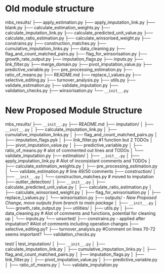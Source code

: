 # Old module structure
mbs_results/
├── apply_estimation.py
├── apply_imputation_link.py
├── blank.py
├── calculate_estimation_weights.py
├── calculate_imputation_link.py
├── calculate_predicted_unit_value.py
├── calculate_ratio_estimation.py
├── calculate_winsorised_weight.py
├── constrains.py
├── construction_matches.py
├── cumulative_imputation_links.py
├── data_cleaning.py
├── flag_and_count_matched_pairs.py
├── flag_for_winsorisation.py
├── growth_rate_output.py
├── imputation_flags.py
├── inputs.py
├── link_filter.py
├── merge_domain.py
├── pivot_imputation_value.py
├── predictive_variable.py
├── pre_processing_estimation.py
├── ratio_of_means.py
├── README.md
├── replace_l_values.py
├── selective_editing.py
├── turnover_analysis.py
├── utils.py
├── validate_estimation.py
├── validate_imputation.py
├── validation_checks.py
├── winsorisation.py
└── `__init__.py`

# New Proposed Module Structure

mbs_results/
├── `__init__.py`
├── README.md
├── imputation/
│   ├── `__init__.py`
│   ├── calculate_imputation_link.py
│   ├── cumulative_imputation_links.py
│   ├── flag_and_count_matched_pairs.py
│   ├── imputation_flags.pyk
│   ├── link_filter.py          #1 function but 2 TODOs
│   ├── pivot_imputation_value.py
│   ├── predictive_variable.py
│   ├── ratio_of_means.py       # alot of commented out lines and TODOs
│   └── validate_imputation.py
├── estimation/
│   ├── `__init__.py`
│   ├── apply_imputation_link.py    #  Alot of inconsistant comments and TODOs
│   ├── calculate_estimation_weights.py
│   ├── pre_processing_estimation.py
│   └── validate_estimation.py      #  line 49/50 comments
├── construction/
│   ├── `__init__.py`
│   └── construction_matches.py     # moved to imputation
├── outlier_detection/
│   ├── `__init__.py`
│   ├── calculate_predicted_unit_value.py
│   ├── calculate_ratio_estimation.py
│   ├── calculate_winsorised_weight.py
│   ├── flag_for_winsorisation.py
│   ├── replace_l_values.py
│   └── winsorisation.py
├── outputs/ - *New Proposed Change, move outputs from branch to main package*
│   ├── `__init__.py`
│   └── growth_rate_output.py
├── utilities/
│   ├── utils.py
│   ├── data_cleaning.py    # Alot of comments and functions, potential for cleaning up
│   └── inputs.py
└── unsorted/
    ├── constrains.py - applied after imputation?   #Alot of comments including operation changes
    ├── selective_editing.py?
    ├── turnover_analysis.py    #Comment on lines 70-72 seems important?
    └── validation_checks.py

test/
|   test_imputation/
│   ├── `__init__.py`
│   ├── calculate_imputation_link.py
│   ├── cumulative_imputation_links.py
│   ├── flag_and_count_matched_pairs.py
│   ├── imputation_flags.py
│   ├── link_filter.py
│   ├── pivot_imputation_value.py
│   ├── predictive_variable.py
│   ├── ratio_of_means.py
│   └── validate_imputation.py
